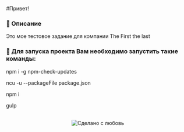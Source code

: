 #Привет!

### 📜 Описание  
Это мое тестовое задание для компании The First the last
<br>

### 📸 Для запуска проекта Вам необходимо запустить такие команды: 

npm i -g npm-check-updates

ncu -u --packageFile package.json

npm i

gulp

<br> 
<div align="center">
    <img src="https://img.shields.io/badge/%D0%A1%D0%B4%D0%B5%D0%BB%D0%B0%D0%BD%D0%BE%20%D1%81-%F0%9F%96%A4-red.svg?longCache=true&style=for-the-badge&colorA=000&colorB=fedcba"
      alt="Сделано с любовь" />
</div>
